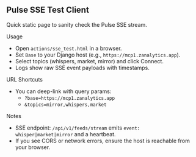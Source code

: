 Pulse SSE Test Client
---------------------

Quick static page to sanity check the Pulse SSE stream.

Usage
- Open `actions/sse_test.html` in a browser.
- Set `Base` to your Django host (e.g., `https://mcp1.zanalytics.app`).
- Select topics (whispers, market, mirror) and click Connect.
- Logs show raw SSE event payloads with timestamps.

URL Shortcuts
- You can deep-link with query params:
  - `?base=https://mcp1.zanalytics.app`
  - `&topics=mirror,whispers,market`

Notes
- SSE endpoint: `/api/v1/feeds/stream` emits `event: whisper|market|mirror` and a heartbeat.
- If you see CORS or network errors, ensure the host is reachable from your browser.

